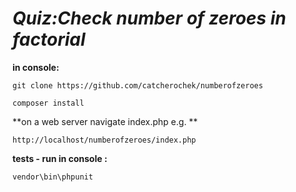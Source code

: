
***Quiz:Check number of zeroes in factorial***
===================================

**in console:**

````git clone https://github.com/catcherochek/numberofzeroes````

````composer install````

**on a web server navigate index.php   e.g. **

````http://localhost/numberofzeroes/index.php````

**tests  -  run in console :**

````vendor\bin\phpunit````
